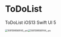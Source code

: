 # ToDoList
ToDoList iOS13 Swift UI 5







<img src="/Users/rongxiang/ios/ToDoList/pic/1091599569145_.pic.jpg" alt="1091599569145_.pic" style="zoom:50%;" /><img src="/Users/rongxiang/ios/ToDoList/pic/1081599569144_.pic.jpg" alt="1081599569144_.pic" style="zoom:50%;" />


























